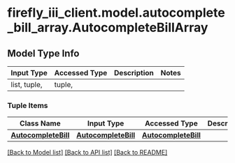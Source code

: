 # firefly_iii_client.model.autocomplete_bill_array.AutocompleteBillArray

## Model Type Info
Input Type | Accessed Type | Description | Notes
------------ | ------------- | ------------- | -------------
list, tuple,  | tuple,  |  | 

### Tuple Items
Class Name | Input Type | Accessed Type | Description | Notes
------------- | ------------- | ------------- | ------------- | -------------
[**AutocompleteBill**](AutocompleteBill.md) | [**AutocompleteBill**](AutocompleteBill.md) | [**AutocompleteBill**](AutocompleteBill.md) |  | 

[[Back to Model list]](../../README.md#documentation-for-models) [[Back to API list]](../../README.md#documentation-for-api-endpoints) [[Back to README]](../../README.md)

